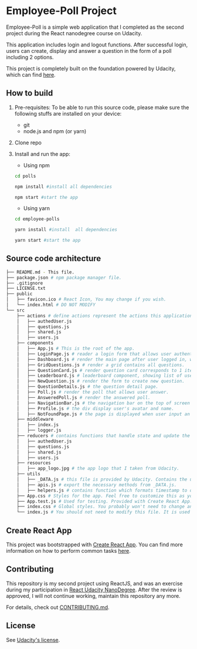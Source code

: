 # Employee-Poll Project

Employee-Poll is a simple web application that I completed as the second project during the React nanodegree course on Udacity.

This application includes login and logout functions. After successful login, users can create, display and answer a question in the form of a poll including 2 options.

This project is completely built on the foundation powered by Udacity, which can find [here](https://reactjs.org/docs/create-a-new-react-app.html).

## How to build

1. Pre-requisites:
   To be able to run this source code, please make sure the following stuffs are installed on your device:
   - git
   - node.js and npm (or yarn)
2. Clone repo

3. Install and run the app:

   - Using npm

   ```bash
   cd polls

   npm install #install all dependencies

   npm start #start the app
   ```

   - Using yarn

   ```bash
   cd employee-polls

   yarn install #install  all dependencies

   yarn start #start the app
   ```

## Source code architecture

```bash
├── README.md - This file.
├── package.json # npm package manager file.
├── .gitignore
├── LICENSE.txt
├── public
│   ├── favicon.ico # React Icon, You may change if you wish.
│   └── index.html # DO NOT MODIFY
└── src
    ├── actions # define actions represent the actions this application can perform
    │   ├── authedUser.js
    │   ├── questions.js
    │   ├── shared.js
    │   ├── users.js
    ├── components
    │   ├── App.js # This is the root of the app.
    │   ├── LoginPage.js # reader a login form that allows user authenticate.
    │   ├── Dashboard.js # render the main page after user logged in, which displays all question as new or done.
    │   ├── GridQuestions.js # render a grid contains all questions.
    │   ├── QuestionCard.js # render question card corresponds to 1 item displayed in the questions grid.
    │   ├── Leaderboard.js # leaderboard component, showing list of users in order of most created and answered questions.
    │   ├── NewQuestion.js # render the form to create new question.
    │   ├── QuestionDetails.js # the question detail page.
    │   ├── Poll.js # render the poll that allows user answer.
    │   ├── AnsweredPoll.js # render the answered poll.
    │   ├── NavigationBar.js # the navigation bar on the top of screen
    │   ├── Profile.js # the div display user's avatar and name.
    │   ├── NotFoundPage.js # the page is displayed when user input an invalid url.
    ├── middleware
    │   ├── index.js
    │   ├── logger.js
    ├── reducers # contains functions that handle state and update the store based on actions.
    │   ├── authedUser.js
    │   ├── questions.js
    │   ├── shared.js
    │   ├── users.js
    ├── resources
    │   ├── app_logo.jpg # the app logo that I taken from Udacity.
    ├── utils
    │   ├── _DATA.js # this file is provided by Udacity. Contains the users/questions data in JSON format and the functionalities for interacting with this data.
    │   ├── apis.js # export the necessary methods from _DATA.js.
    │   ├── helpers.js # contains function which formats timestamp to date string.
    ├── App.css # Styles for the app. Feel free to customize this as you desire.
    ├── App.test.js # Used for testing. Provided with Create React App. Testing is encouraged, but not required.
    ├── index.css # Global styles. You probably won't need to change anything here.
    └── index.js # You should not need to modify this file. It is used for DOM rendering only.
```

## Create React App

This project was bootstrapped with [Create React App](https://github.com/facebook/create-react-app). You can find more information on how to perform common tasks [here](https://github.com/facebook/create-react-app/blob/main/packages/cra-template/template/README.md).

## Contributing

This repository is my second project using ReactJS, and was an exercise during my participation in [React Udacity NanoDegree](https://learn.udacity.com/nanodegrees/nd019). After the review is approved, I will not continue working, maintain this repository any more.

For details, check out [CONTRIBUTING.md](CONTRIBUTING.md).

## License

See [Udacity's license](starter/LICENSE.txt).
